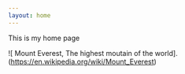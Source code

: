 ```yaml
---
layout: home
---
```


This is my home page

![ Mount Everest, The highest moutain of the world].(https://en.wikipedia.org/wiki/Mount_Everest)

